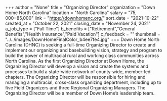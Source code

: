 +++
author = "None"
title = "Organizing Director"
organization = "Down Home North Carolina"
location = "North Carolina"
salary = "$75,000-$85,000"
link = "https://downhomenc.org/"
sort_date = "2021-10-22"
created_at = "October 22, 2021"
closing_date = "November 24, 2021"
a_job_type = ["Full Time"]
b_benefits = ["Retirement","General Benefits","Health Insurance","Paid Vacation"]
c_feedback = ""
thumbnail = "../../images/DownHomeFinalColor_b4ee7fe4.jpg"
+++
Down Home North Carolina (DHNC) is seeking a full-time Organizing Director to create and implement our organizing and basebuilding vision, strategy and program to build the power of multiracial rural and working class communities across North Carolina. As the first Organizing Director at Down Home, the Organizing Director will develop a vision and create the systems and processes to build a state-wide network of county-wide, member-led chapters. The Organizing Director will be responsible for hiring and managing a multiracial, cross-class organizing department, including up to five Field Organizers and three Regional Organizing Managers. The Organizing Director will be a member of Down Home’s leadership team.